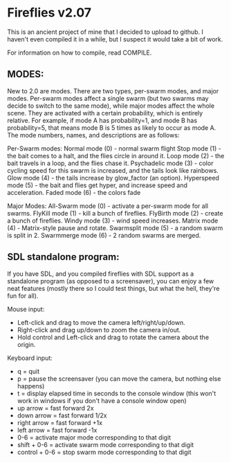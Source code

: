 # Fireflies v2.07

This is an ancient project of mine that I decided to upload to github. I
haven't even compiled it in a while, but I suspect it would take a bit of work.

For information on how to compile, read COMPILE.

## MODES:
New to 2.0 are modes.  There are two types, per-swarm modes, and major
modes.  Per-swarm modes affect a single swarm (but two swarms may decide to
switch to the same mode), while major modes affect the whole scene.  They
are activated with a certain probability, which is entirely relative.  For
example, if mode A has probability=1, and mode B has probability=5, that
means mode B is 5 times as likely to occur as mode A.  The mode numbers,
names, and descriptions are as follows:

Per-Swarm modes:
Normal mode (0) - normal swarm flight
Stop mode (1) - the bait comes to a halt, and the flies circle in around
	it.
Loop mode (2) - the bait travels in a loop, and the flies chase it.
Psychadelic mode (3) - color cycling speed for this swarm is increased, and
	the tails look like rainbows.
Glow mode (4) - the tails increase by glow_factor (an option).
Hyperspeed mode (5) - the bait and flies get hyper, and increase speed and
	acceleration.
Faded mode (6) - the colors fade

Major Modes:
All-Swarm mode (0) - activate a per-swarm mode for all swarms.
FlyKill mode (1) - kill a bunch of fireflies.
FlyBirth mode (2) - create a bunch of fireflies.
Windy mode (3) - wind speed increases.
Matrix mode (4) - Matrix-style pause and rotate.
Swarmsplit mode (5) - a random swarm is split in 2.
Swarmmerge mode (6) - 2 random swarms are merged.

## SDL standalone program:
If you have SDL, and you compiled fireflies with SDL support as a
standalone program (as opposed to a screensaver), you can enjoy a few neat
features (mostly there so I could test things, but what the hell, they're
fun for all).

Mouse input:
* Left-click and drag to move the camera left/right/up/down.
* Right-click and drag up/down to zoom the camera in/out.
* Hold control and Left-click and drag to rotate the camera about the origin.

Keyboard input:
* q = quit
* p = pause the screensaver (you can move the camera, but nothing else happens)
* t = display elapsed time in seconds to the console window (this won't
      work in windows if you don't have a console window open)
* up arrow = fast forward 2x
* down arrow = fast forward 1/2x
* right arrow = fast forward +1x
* left arrow = fast forward -1x
* 0-6 = activate major mode corresponding to that digit
* shift + 0-6 = activate swarm mode corresponding to that digit
* control + 0-6 = stop swarm mode corresponding to that digit
